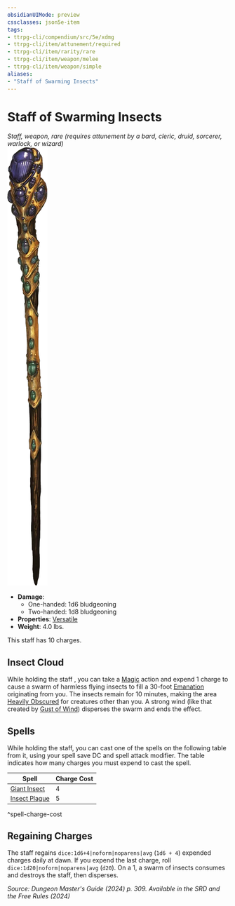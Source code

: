 ```yaml
---
obsidianUIMode: preview
cssclasses: json5e-item
tags:
- ttrpg-cli/compendium/src/5e/xdmg
- ttrpg-cli/item/attunement/required
- ttrpg-cli/item/rarity/rare
- ttrpg-cli/item/weapon/melee
- ttrpg-cli/item/weapon/simple
aliases: 
- "Staff of Swarming Insects"
---
```

# Staff of Swarming Insects
*Staff, weapon, rare (requires attunement by a bard, cleric, druid, sorcerer, warlock, or wizard)*  
![](Інструменти%20ДМ/CLI/items/img/staff-of-swarming-insects.webp#right)

- **Damage**:
  - One-handed: 1d6 bludgeoning
  - Two-handed: 1d8 bludgeoning
- **Properties**: [Versatile](Інструменти%20ДМ/CLI/rules/item-properties.md#Versatile)
- **Weight**: 4.0 lbs.

This staff has 10 charges.

## Insect Cloud

While holding the staff , you can take a [Magic](Інструменти%20ДМ/CLI/rules/actions.md#Magic) action and expend 1 charge to cause a swarm of harmless flying insects to fill a 30-foot [Emanation](Інструменти%20ДМ/CLI/rules/variant-rules/emanation-area-of-effect-xphb.md) originating from you. The insects remain for 10 minutes, making the area [Heavily Obscured](Інструменти%20ДМ/CLI/rules/variant-rules/heavily-obscured-xphb.md) for creatures other than you. A strong wind (like that created by [Gust of Wind](Інструменти%20ДМ/CLI/spells/gust-of-wind-xphb.md)) disperses the swarm and ends the effect.

## Spells

While holding the staff, you can cast one of the spells on the following table from it, using your spell save DC and spell attack modifier. The table indicates how many charges you must expend to cast the spell.

| Spell | Charge Cost |
|-------|-------------|
| [Giant Insect](Інструменти%20ДМ/CLI/spells/giant-insect-xphb.md) | 4 |
| [Insect Plague](Інструменти%20ДМ/CLI/spells/insect-plague-xphb.md) | 5 |
^spell-charge-cost

## Regaining Charges

The staff regains `dice:1d6+4|noform|noparens|avg` (`1d6 + 4`) expended charges daily at dawn. If you expend the last charge, roll `dice:1d20|noform|noparens|avg` (`d20`). On a 1, a swarm of insects consumes and destroys the staff, then disperses.

*Source: Dungeon Master's Guide (2024) p. 309. Available in the <span title='Systems Reference Document (5.2)'>SRD</span> and the Free Rules (2024)*
